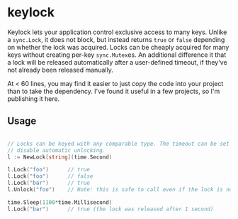 # keylock

Keylock lets your application control exclusive access to many keys. Unlike a `sync.Lock`, it does not block, but instead returns `true` or `false` depending on whether the lock was acquired. Locks can be cheaply acquired for many keys without creating per-key `sync.Mutex`es. An additional difference it that a lock will be released automatically after a user-defined timeout, if they've not already been released manually.

At < 60 lines, you may find it easier to just copy the code into your project than to take the dependency. I've found it useful in a few projects, so I'm publishing it here.

## Usage

```go

// Locks can be keyed with any comparable type. The timeout can be set to 0 to
// disable automatic unlocking.
l := NewLock[string](time.Second)

l.Lock("foo")      // true
l.Lock("foo")      // false
l.Lock("bar")      // true
l.Unlock("foo")    // Note: this is safe to call even if the lock is not held.

time.Sleep(1100*time.Millisecond)
l.Lock("bar")      // true (the lock was released after 1 second)
```

